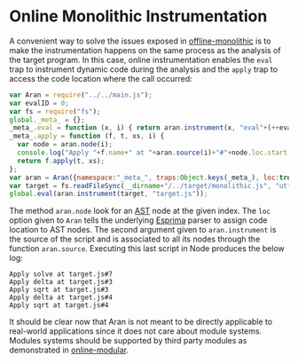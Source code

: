 
# Online Monolithic Instrumentation

A convenient way to solve the issues exposed in [offline-monolithic](../offline-monolithic) is to make the instrumentation happens on the same process as the analysis of the target program.
In this case, online instrumentation enables the `eval` trap to instrument dynamic code during the analysis and the `apply` trap to access the code location where the call occurred:

```javascript
var Aran = require("../../main.js");
var evalID = 0;
var fs = require("fs");
global._meta_ = {};
_meta_.eval = function (x, i) { return aran.instrument(x, "eval"+(++evalID)) };
_meta_.apply = function (f, t, xs, i) {
  var node = aran.node(i);
  console.log("Apply "+f.name+" at "+aran.source(i)+"#"+node.loc.start.line);
  return f.apply(t, xs);
};
var aran = Aran({namespace:"_meta_", traps:Object.keys(_meta_), loc:true});
var target = fs.readFileSync(__dirname+"/../target/monolithic.js", "utf8");
global.eval(aran.instrument(target, "target.js"));
```

The method `aran.node` look for an [AST](https://developer.mozilla.org/en-US/docs/Mozilla/Projects/SpiderMonkey/Parser_API) node at the given index.
The `loc` option given to `Aran` tells the underlying [Esprima](http://esprima.org/) parser to assign code location to AST nodes.
The second argument given to `aran.instrument` is the source of the script and is associated to all its nodes through the function `aran.source`.
Executing this last script in Node produces the below log:

```
Apply solve at target.js#7
Apply delta at target.js#3
Apply sqrt at target.js#3
Apply delta at target.js#4
Apply sqrt at target.js#4
```

It should be clear now that Aran is not meant to be directly applicable to real-world applications since it does not care about module systems.
Modules systems should be supported by third party modules as demonstrated in [online-modular](../online-modular).
